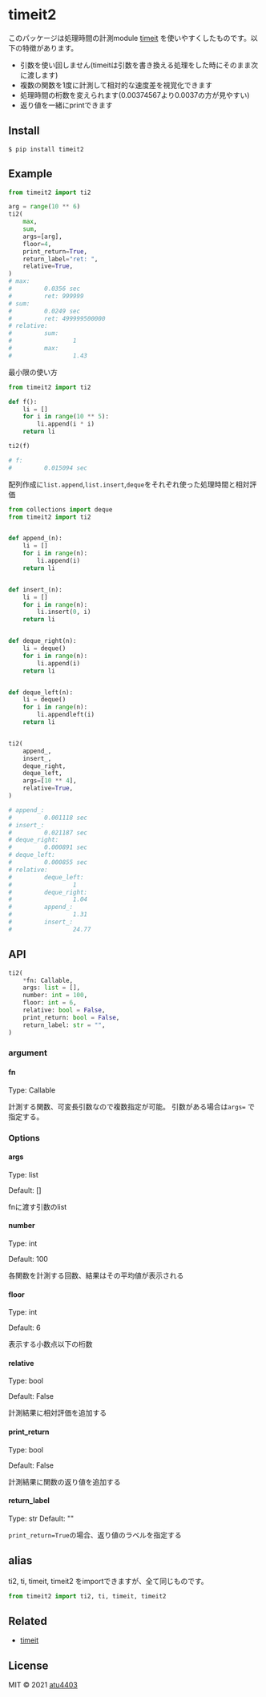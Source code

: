 # timeit2 <!-- TODO: badge -->

このパッケージは処理時間の計測module [timeit](https://docs.python.org/3/library/timeit.html) を使いやすくしたものです。以下の特徴があります。

- 引数を使い回しません(timeitは引数を書き換える処理をした時にそのまま次に渡します)
- 複数の関数を1度に計測して相対的な速度差を視覚化できます
- 処理時間の桁数を変えられます(0.00374567より0.0037の方が見やすい)
- 返り値を一緒にprintできます


## Install

```
$ pip install timeit2
```


## Example

```python
from timeit2 import ti2

arg = range(10 ** 6)
ti2(
    max,
    sum,
    args=[arg],
    floor=4,
    print_return=True,
    return_label="ret: ",
    relative=True,
)
# max:
#         0.0356 sec
#         ret: 999999
# sum:
#         0.0249 sec
#         ret: 499999500000
# relative:
#         sum:
#                 1
#         max:
#                 1.43
```

最小限の使い方

```python
from timeit2 import ti2

def f():
    li = []
    for i in range(10 ** 5):
        li.append(i * i)
    return li

ti2(f)

# f:
#         0.015094 sec
```

配列作成に`list.append`,`list.insert`,`deque`をそれぞれ使った処理時間と相対評価

```python
from collections import deque
from timeit2 import ti2


def append_(n):
    li = []
    for i in range(n):
        li.append(i)
    return li


def insert_(n):
    li = []
    for i in range(n):
        li.insert(0, i)
    return li


def deque_right(n):
    li = deque()
    for i in range(n):
        li.append(i)
    return li


def deque_left(n):
    li = deque()
    for i in range(n):
        li.appendleft(i)
    return li


ti2(
    append_,
    insert_,
    deque_right,
    deque_left,
    args=[10 ** 4],
    relative=True,
)

# append_:
#         0.001118 sec
# insert_:
#         0.021187 sec
# deque_right:
#         0.000891 sec
# deque_left:
#         0.000855 sec
# relative:
#         deque_left:
#                 1
#         deque_right:
#                 1.04
#         append_:
#                 1.31
#         insert_:
#                 24.77
```

## API

```python
ti2(
    *fn: Callable,
    args: list = [],
    number: int = 100,
    floor: int = 6,
    relative: bool = False,
    print_return: bool = False,
    return_label: str = "",
)
```

### argument

#### fn

Type: Callable

計測する関数、可変長引数なので複数指定が可能。
引数がある場合は`args=` で指定する。

### Options

#### args 

Type: list

Default: []

fnに渡す引数のlist

#### number 

Type: int

Default: 100

各関数を計測する回数、結果はその平均値が表示される


#### floor

Type: int

Default: 6

表示する小数点以下の桁数


#### relative

Type: bool

Default: False

計測結果に相対評価を追加する

#### print_return

Type: bool

Default: False

計測結果に関数の返り値を追加する

#### return_label

Type: str
Default: ""

`print_return=True`の場合、返り値のラベルを指定する


## alias

ti2, ti, timeit, timeit2 をimportできますが、全て同じものです。


```python
from timeit2 import ti2, ti, timeit, timeit2
```

## Related
- [timeit](https://docs.python.org/3/library/timeit.html)


## License

MIT © 2021 [atu4403](https://github.com/atu4403)
